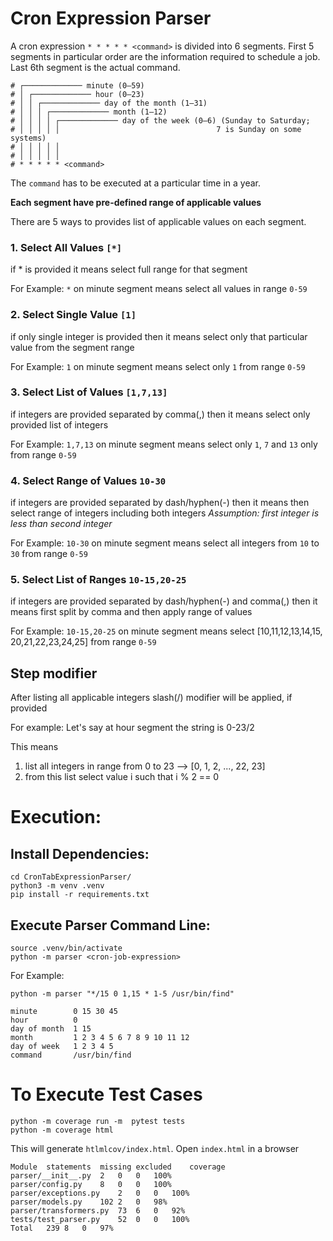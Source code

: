 # Cron Expression Parser

A cron expression `* * * * * <command>` is divided into 6 segments.
First 5 segments in particular order are the information required to schedule a job.
Last 6th segment is the actual command.

```
# ┌───────────── minute (0–59)
# │ ┌───────────── hour (0–23)
# │ │ ┌───────────── day of the month (1–31)
# │ │ │ ┌───────────── month (1–12)
# │ │ │ │ ┌───────────── day of the week (0–6) (Sunday to Saturday;
# │ │ │ │ │                                   7 is Sunday on some systems)
# │ │ │ │ │
# │ │ │ │ │
# * * * * * <command>
```

The `command` has to be executed at a particular time in a year.

**Each segment have pre-defined range of applicable values**

There are 5 ways to provides list of applicable values on each segment.

### 1. Select All Values `[*]`

if * is provided it means select full range for that segment

For Example:
`*` on minute segment means select all values in range `0-59`

### 2. Select Single Value `[1]`

if only single integer is provided
then it means select only that particular value from the segment range

For Example:
`1` on minute segment means select only `1` from range `0-59`

### 3. Select List of Values `[1,7,13]`

if integers are provided separated by comma(,)
then it means select only provided list of integers

For Example:
`1,7,13` on minute segment means select only `1`, `7` and `13` only from range `0-59`

### 4. Select Range of Values `10-30`

if integers are provided separated by dash/hyphen(-) then it means
then select range of integers including both integers
*Assumption: first integer is less than second integer*

For Example:
`10-30` on minute segment means select all integers from  `10` to `30` from range `0-59`

### 5. Select List of Ranges `10-15,20-25`

if integers are provided separated by dash/hyphen(-) and comma(,)
then it means first split by comma
and then apply range of values

For Example:
`10-15,20-25` on minute segment means select [10,11,12,13,14,15, 20,21,22,23,24,25] from range `0-59`

## Step modifier

After listing all applicable integers slash(/) modifier will be applied, if provided

For example:
Let's say at hour segment the string is
0-23/2

This means

1. list all integers in range from 0 to 23 --> [0, 1, 2, ..., 22, 23]
2. from this list select value i such that i % 2 == 0

# Execution:

## Install Dependencies:

```
cd CronTabExpressionParser/
python3 -m venv .venv
pip install -r requirements.txt
```

## Execute Parser Command Line:

```
source .venv/bin/activate
python -m parser <cron-job-expression>
```

For Example:

`python -m parser "*/15 0 1,15 * 1-5 /usr/bin/find"
`

```
minute        0 15 30 45
hour          0
day of month  1 15
month         1 2 3 4 5 6 7 8 9 10 11 12
day of week   1 2 3 4 5
command       /usr/bin/find
```


# To Execute Test Cases

```
python -m coverage run -m  pytest tests
python -m coverage html
```
This will generate `htlmlcov/index.html`. Open `index.html` in a browser

```
Module	statements	missing	excluded	coverage
parser/__init__.py	2	0	0	100%
parser/config.py	8	0	0	100%
parser/exceptions.py	2	0	0	100%
parser/models.py	102	2	0	98%
parser/transformers.py	73	6	0	92%
tests/test_parser.py	52	0	0	100%
Total	239	8	0	97%
```
